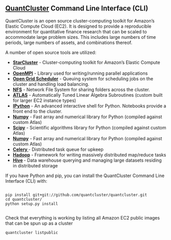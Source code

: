 <h2><a href="http://www.quantcluster.com"">QuantCluster</a> Command Line Interface (CLI)</h2>


<p>QuantCluster is an open source cluster-computing toolkit for Amazon’s Elastic Compute Cloud (EC2). It is designed to provide a reproducible environment for quantitative finance research that can be scaled to accommodate large problem sizes. This includes large numbers of time periods, large numbers of assets, and combinations thereof.
<p>A number of open source tools are utilized:</p>

<ul>
<li><a target="_blank" href="http://star.mit.edu/cluster/"><strong>StarCluster</strong></a> - Cluster-computing toolkit for Amazon&rsquo;s Elastic Compute Cloud</li>
<li><a target="_blank" href="http://www.open-mpi.org/"><strong>OpenMPI</strong></a> - Library used for writing/running parallel applications</li>
<li><a target="_blank" href="http://gridscheduler.sourceforge.net/"><strong>Open Grid Scheduler</strong></a> - Queuing system for scheduling jobs on the cluster and handling load balancing.</li>
<li><a href="http://en.wikipedia.org/wiki/Network_File_System"><strong>NFS</strong></a> - Network File System for sharing folders across the cluster.</li>
<li><a href="http://math-atlas.sourceforge.net/"><strong>ATLAS</strong></a> - Automatically Tuned Linear Algebra Subroutines (custom built for larger EC2 instance types)</li>
<li><a target="_parent" href="http://ipython.org/"><strong></strong></a><a target="_parent" href="http://ipython.org/"><strong>IPython</strong></a> - An advanced interactive shell for Python. Notebooks provide a front end to the cluster.</li>
<li><a target="_blank" href="http://www.numpy.org/"><strong>Numpy</strong></a> - Fast array and numerical library for Python (compiled against custom Atlas)</li>
<li><a href="http://www.scipy.org/"><strong>Scipy</strong></a> - Scientific algorithms library for Python (compiled against custom Atlas)</li>
<li><a target="_blank" href="http://www.numpy.org/"><strong>Numpy</strong></a> - Fast array and numerical library for Python (compiled against custom Atlas)</li>
<li><a target="_blank" href="https://pypi.python.org/pypi/django-celery"><strong>Celery </strong></a>- Distributed task queue for upkeep<strong></strong></li>
<li><a target="_blank" href="http://hadoop.apache.org/"><strong>Hadoop</strong></a> - Framework for writing massively distributed map/reduce tasks</li>
<li><strong><a href="http://hive.apache.org/">Hive</a> </strong>- Data warehouse querying and managing large datasets residing in distributed storage</li>
</ul>
<p>If you have Python and pip, you can install the QuantCluster Command Line Interface (CLI) with:</p>
<pre class="lang-py prettyprint prettyprinted">
<code> 
pip install git+git://github.com/quantcluster/quantcluster.git
cd quantcluster/<br />python setup.py install<br />
</code></pre>
<p>Check that everything is working by listing all Amazon EC2 public images that can be spun up as a cluster</p>
<pre class="lang-py prettyprint prettyprinted"><code>quantcluster listpublic</code></pre>
